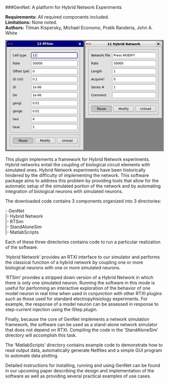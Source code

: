 ###GenNet: A platform for Hybrid Network Experiments

**Requirements:** All required components included.  
**Limitations:** None noted.  
**Authors:** Tilman Kispersky, Michael Economo, Pratik Randeria, John A. White   

![Module GUI](gen-net.png)

<!--start-->

This plugin implements a framework for Hybrid Network experiments. Hybrid networks entail the coupling of biological circuit elements with simulated ones. Hybrid Network experiments have been historically hindered by the difficulty of implementing the network. This software package aims to address this problem by providing tools that allow for the automatic setup of the simulated portion of the network and by automating integration of biological neurons with simulated neurons.

<!--end-->

The downloaded code contains 3 components organized into 3 directories:

\- GenNet   
|- Hybrid Network  
|- RTSim  
|- StandAloneSim  
|- MatlabScripts  

Each of these three directories contains code to run a particular realization of the software.

‘Hybrid Network’ provides an RTXI interface to our simulator and performs the classical function of a hybrid network by coupling one or more biological neurons with one or more simulated neurons.

‘RTSim’ provides a stripped down version of a Hybrid Network in which there is only one simulated neuron. Running the software in this mode is useful for performing an interactive exploration of the behavior of one model neuron in real time when used in conjunction with other RTXI plugins such as those used for standard electropyhisiology experiments. For example, the response of a model neuron can be assessed in response to step-current injection using the IStep plugin.

Finally, because the core of GenNet implements a network simulation framework, the software can be used as a stand-alone network simulator that does not depend on RTXI. Compiling the code in the ‘StandAloneSim’ directory will accomplish this task.

The ‘MatlabScripts’ directory contains example code to demonstrate how to read output data, automatically generate Netfiles and a simple GUI program to automate data plotting.

Detailed instructions for installing, running and using GenNet can be found in our upcoming paper describing the design and implementation of the software as well as providing several practical examples of use cases. 
